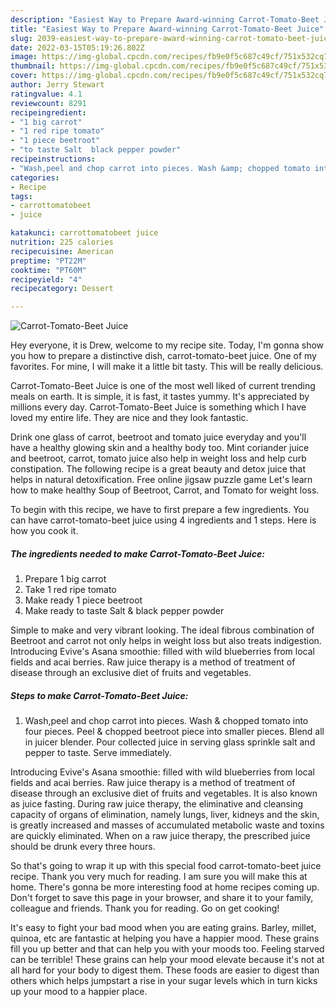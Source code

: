 ```yaml
---
description: "Easiest Way to Prepare Award-winning Carrot-Tomato-Beet Juice"
title: "Easiest Way to Prepare Award-winning Carrot-Tomato-Beet Juice"
slug: 2039-easiest-way-to-prepare-award-winning-carrot-tomato-beet-juice
date: 2022-03-15T05:19:26.802Z
image: https://img-global.cpcdn.com/recipes/fb9e0f5c687c49cf/751x532cq70/carrot-tomato-beet-juice-recipe-main-photo.jpg
thumbnail: https://img-global.cpcdn.com/recipes/fb9e0f5c687c49cf/751x532cq70/carrot-tomato-beet-juice-recipe-main-photo.jpg
cover: https://img-global.cpcdn.com/recipes/fb9e0f5c687c49cf/751x532cq70/carrot-tomato-beet-juice-recipe-main-photo.jpg
author: Jerry Stewart
ratingvalue: 4.1
reviewcount: 8291
recipeingredient:
- "1 big carrot"
- "1 red ripe tomato"
- "1 piece beetroot"
- "to taste Salt  black pepper powder"
recipeinstructions:
- "Wash,peel and chop carrot into pieces. Wash &amp; chopped tomato into four pieces. Peel &amp; chopped beetroot piece into smaller pieces. Blend all in juicer blender. Pour collected juice in serving glass sprinkle salt and pepper to taste. Serve immediately."
categories:
- Recipe
tags:
- carrottomatobeet
- juice

katakunci: carrottomatobeet juice 
nutrition: 225 calories
recipecuisine: American
preptime: "PT22M"
cooktime: "PT60M"
recipeyield: "4"
recipecategory: Dessert

---
```



![Carrot-Tomato-Beet Juice](https://img-global.cpcdn.com/recipes/fb9e0f5c687c49cf/751x532cq70/carrot-tomato-beet-juice-recipe-main-photo.jpg)

Hey everyone, it is Drew, welcome to my recipe site. Today, I'm gonna show you how to prepare a distinctive dish, carrot-tomato-beet juice. One of my favorites. For mine, I will make it a little bit tasty. This will be really delicious.

Carrot-Tomato-Beet Juice is one of the most well liked of current trending meals on earth. It is simple, it is fast, it tastes yummy. It's appreciated by millions every day. Carrot-Tomato-Beet Juice is something which I have loved my entire life. They are nice and they look fantastic.

Drink one glass of carrot, beetroot and tomato juice everyday and you&#39;ll have a healthy glowing skin and a healthy body too. Mint coriander juice and beetroot, carrot, tomato juice also help in weight loss and help curb constipation. The following recipe is a great beauty and detox juice that helps in natural detoxification. Free online jigsaw puzzle game Let&#39;s learn how to make healthy Soup of Beetroot, Carrot, and Tomato for weight loss.


To begin with this recipe, we have to first prepare a few ingredients. You can have carrot-tomato-beet juice using 4 ingredients and 1 steps. Here is how you cook it.

<!--inarticleads1-->

##### The ingredients needed to make Carrot-Tomato-Beet Juice:

1. Prepare 1 big carrot
1. Take 1 red ripe tomato
1. Make ready 1 piece beetroot
1. Make ready to taste Salt &amp; black pepper powder


Simple to make and very vibrant looking. The ideal fibrous combination of Beetroot and carrot not only helps in weight loss but also treats indigestion. Introducing Evive&#39;s Asana smoothie: filled with wild blueberries from local fields and acai berries. Raw juice therapy is a method of treatment of disease through an exclusive diet of fruits and vegetables. 

<!--inarticleads2-->

##### Steps to make Carrot-Tomato-Beet Juice:

1. Wash,peel and chop carrot into pieces. Wash &amp; chopped tomato into four pieces. Peel &amp; chopped beetroot piece into smaller pieces. Blend all in juicer blender. Pour collected juice in serving glass sprinkle salt and pepper to taste. Serve immediately.


Introducing Evive&#39;s Asana smoothie: filled with wild blueberries from local fields and acai berries. Raw juice therapy is a method of treatment of disease through an exclusive diet of fruits and vegetables. It is also known as juice fasting. During raw juice therapy, the eliminative and cleansing capacity of organs of elimination, namely lungs, liver, kidneys and the skin, is greatly increased and masses of accumulated metabolic waste and toxins are quickly eliminated. When on a raw juice therapy, the prescribed juice should be drunk every three hours. 

So that's going to wrap it up with this special food carrot-tomato-beet juice recipe. Thank you very much for reading. I am sure you will make this at home. There's gonna be more interesting food at home recipes coming up. Don't forget to save this page in your browser, and share it to your family, colleague and friends. Thank you for reading. Go on get cooking!

It's easy to fight your bad mood when you are eating grains. Barley, millet, quinoa, etc are fantastic at helping you have a happier mood. These grains fill you up better and that can help you with your moods too. Feeling starved can be terrible! These grains can help your mood elevate because it's not at all hard for your body to digest them. These foods are easier to digest than others which helps jumpstart a rise in your sugar levels which in turn kicks up your mood to a happier place.
